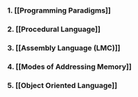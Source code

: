 ### 1. [[Programming Paradigms]]
### 2. [[Procedural Language]]
### 3. [[Assembly Language (LMC)]]
### 4. [[Modes of Addressing Memory]] 
### 5. [[Object Oriented Language]]
